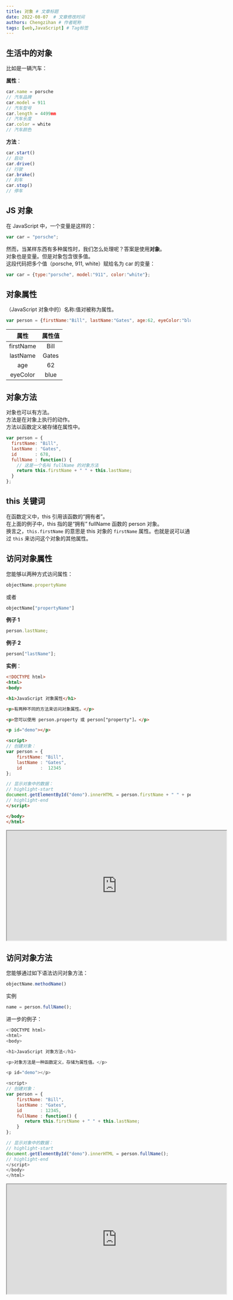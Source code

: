 ```yaml
---
title: 对象 # 文章标题
date: 2022-08-07  # 文章修改时间
authors: Chengzihan # 作者昵称
tags: [web,JavaScript] # Tag标签
---
```

## 生活中的对象

比如是一辆汽车：  

**属性**：  

```js
car.name = porsche
// 汽车品牌
car.model = 911
// 汽车型号
car.length = 4499mm
// 汽车长度
car.color = white
// 汽车颜色
```

**方法**：  

```js
car.start()
// 启动
car.drive()
// 行驶
car.brake()
// 刹车
car.stop()
// 停车
```

## JS 对象

在 JavaScript 中，一个变量是这样的：  

```js
var car = "porsche";
```

然而，当某样东西有多种属性时，我们怎么处理呢？答案是使用**对象**。  
对象也是变量。但是对象包含很多值。  
这段代码把多个值（porsche, 911, white）赋给名为 car 的变量：  

```js
var car = {type:"porsche", model:"911", color:"white"};
```

## 对象属性

（JavaScript 对象中的）名称:值对被称为属性。  

```js
var person = {firstName:"Bill", lastName:"Gates", age:62, eyeColor:"blue"};
```

属性 |  属性值
:--: | :--:
firstName | Bill
lastName | Gates
age | 62
eyeColor | blue

## 对象方法

对象也可以有方法。  
方法是在对象上执行的动作。  
方法以函数定义被存储在属性中。  

```js
var person = {
  firstName: "Bill",
  lastName : "Gates",
  id       : 678,
  fullName : function() {
    // 这是一个名叫 fullName 的对象方法
    return this.firstName + " " + this.lastName;
  }
};
```

## this 关键词

在函数定义中，this 引用该函数的“拥有者”。  
在上面的例子中，this 指的是“拥有” fullName 函数的 person 对象。  
换言之，`this.firstName` 的意思是 this 对象的 `firstName` 属性。也就是说可以通过 `this` 来访问这个对象的其他属性。  

## 访问对象属性

您能够以两种方式访问属性：

```js
objectName.propertyName
```

或者

```js
objectName["propertyName"]
```

**例子 1**

```js
person.lastName;
```

**例子 2**

```js
person["lastName"];
```

**实例**：  

```html
<!DOCTYPE html>
<html>
<body>

<h1>JavaScript 对象属性</h1>

<p>有两种不同的方法来访问对象属性。</p>

<p>您可以使用 person.property 或 person["property"]。</p>

<p id="demo"></p>

<script>
// 创建对象：
var person = {
    firstName: "Bill",
    lastName : "Gates",
    id       :  12345
};

// 显示对象中的数据：
// highlight-start
document.getElementById("demo").innerHTML = person.firstName + " " + person.lastName;
// highlight-end
</script>

</body>
</html>
```

<iframe id="inlineFrameExample"
    title="Inline Frame Example"
    width="600"
    height="300"
    scrolling="no"
    src="https://codepen.io/Orange423/full/QWmrRKo"
    >
</iframe>

## 访问对象方法

您能够通过如下语法访问对象方法：  

```js
objectName.methodName()
```

实例  

```js
name = person.fullName();
```

进一步的例子：  

```js
<!DOCTYPE html>
<html>
<body>

<h1>JavaScript 对象方法</h1>

<p>对象方法是一种函数定义，存储为属性值。</p>

<p id="demo"></p>

<script>
// 创建对象：
var person = {
    firstName: "Bill",
    lastName : "Gates",
    id       : 12345,
    fullName : function() {
       return this.firstName + " " + this.lastName;
    }
};

// 显示对象中的数据：
// highlight-start
document.getElementById("demo").innerHTML = person.fullName();
// highlight-end
</script>
</body>
</html>
```

<iframe id="inlineFrameExample"
    title="Inline Frame Example"
    width="600"
    height="300"
    scrolling="no"
    src="https://codepen.io/Orange423/full/bGvMygO"
    >
</iframe>
